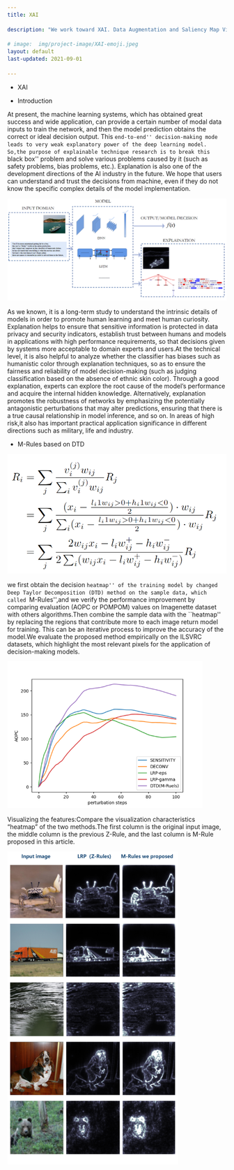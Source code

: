 ```yaml
---
title: XAI

description: "We work toward XAI. Data Augmentation and Saliency Map Visualization are our research thrusts now"

# image:  img/project-image/XAI-emoji.jpeg
layout: default
last-updated: 2021-09-01

---
```



- XAI

- Introduction 

At present, the machine learning systems, which has obtained great success and wide application, can provide a certain number of modal data inputs to train the network, and then the model prediction obtains the correct or ideal decision output. This ``end-to-end'' decision-making mode leads to very weak explanatory power of the deep learning model. So,the purpose of explainable technique research is to break this ``black box''  problem and solve various problems caused by it (such as safety problems, bias problems, etc.). Explanation is also one of the development directions of the AI industry in the future. We hope that users can understand and trust the decisions from machine, even if they do not know the specific complex details of the model implementation. 

<img src="/img/project-image/XAI/XAI1.png" alt="XAI1" style="zoom:70%;" />

As we known, it is a long-term study to understand the intrinsic details of models in order to promote human learning and meet human curiosity. Explanation helps to ensure that sensitive information is protected in data privacy and security indicators,  establish trust between humans and models in applications with high performance requirements, so that decisions given by systems more acceptable to domain experts and users.At the technical level, it is also helpful to analyze whether the classifier has biases such as humanistic color through explanation techniques, so as to ensure the fairness and reliability of model decision-making (such as judging classification based on the absence of ethnic skin color). Through a good explanation, experts can explore the root cause of the model’s performance and acquire the internal hidden knowledge. Alternatively, explanation promotes the robustness of networks by emphasizing the potentially antagonistic perturbations that may alter predictions, ensuring that there is a true causal relationship in model inference, and so on. In areas of high risk,it also has important practical application significance in different directions such as military,  life and industry. 

- M-Rules based on DTD

<img src="/img/project-image/XAI/formula.png" alt="FORMULA" style="zoom:70%;" />

we first obtain the decision ``heatmap'' of the training model by changed Deep Taylor Decomposition (DTD) method on the sample data, which called ``M-Rules'',and we verify the performance improvement by comparing evaluation (AOPC or POMPOM) values on Imagenette dataset with others algorithms.Then combine the sample data with the ``heatmap'' by replacing the regions that contribute more to each image return model for training. This can be an iterative process to improve the accuracy of the model.We evaluate the proposed method empirically on the ILSVRC datasets, which highlight the most relevant pixels for the application of decision-making models. 

<img src="/img/project-image/XAI/exp2.png" alt="AOPC" style="zoom:70%;" />

Visualizing the features:Compare the visualization characteristics “heatmap” of the two methods.The first column is the original input image, the middle column is the previous Z-Rule, and the last column is M-Rule proposed in this article.

<img src="/img/project-image/XAI/exp3.png" alt="VISUALIZE" style="zoom:70%;" />



